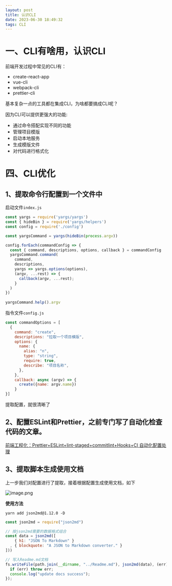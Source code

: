 ```yaml
---
layout: post
title: 认识CLI
date: 2023-06-30 18:49:32
tags: CLI
---
```


# 一、CLI有啥用，认识CLI

前端开发过程中常见的CLI有：
- create-react-app 
- vue-cli 
- webpack-cli
- prettier-cli

基本复杂一点的工具都在集成CLI，为啥都要搞成CLI呢？

因为CLI可以提供更强大的功能:

- 通过命令搭配实现不同的功能
- 管理项目模版
- 启动本地服务
- 生成模版文件
- 对代码进行格式化

# 四、CLI优化

## 1、提取命令行配置到一个文件中

启动文件`index.js`

```js
const yargs = require('yargs/yargs')
const { hideBin } = require('yargs/helpers')
const config = require('./config')

const yargsCommand = yargs(hideBin(process.argv))

config.forEach(commandConfig => {
  const { command, descriptions, options, callback } = commandConfig
  yargsCommand.command(
    command,
    descriptions,
    yargs => yargs.options(options),
    (argv, ...rest) => {
      callback(argv, ...rest);
    }
  )
})
  
yargsCommand.help().argv
```
指令文件`config.js`

```js
const commandOptions = [
  {
    command: "create",
    descriptions: "拉取一个项目模版",
    options: {
      name: {
        alias: "n",
        type: "string",
        require: true,
        describe: "项目名称",
      },
    },
    callback: async (argv) => {
      create({name: argv.name})
    }
}]
```
提取配置，就很清晰了

## 2、配置ESLint和Prettier，之前专门写了自动化检查代码的文章。

[ 前端工程化：Prettier+ESLint+lint-staged+commitlint+Hooks+CI 自动化配置处理](https://juejin.cn/post/7074893218034384927)

## 3、提取脚本生成使用文档

上一步我们对配置进行了提取，接着根据配置生成使用文档，如下

![image.png](https://p1-juejin.byteimg.com/tos-cn-i-k3u1fbpfcp/1159ef7974cd43ac86808c797145ea69~tplv-k3u1fbpfcp-watermark.image?)

**使用方法**

```
yarn add json2md@1.12.0 -D
```

```js
const json2md = require("json2md")

// 按json2md需要的数据格式组合
const data = json2md([
    { h1: "JSON To Markdown" }
  , { blockquote: "A JSON to Markdown converter." }
]))

// 写入Readme.md文档
fs.writeFile(path.join(__dirname, "../Readme.md"), json2md(data), (err) => {
  if (err) throw err;
  console.log("update docs success");
});
```
